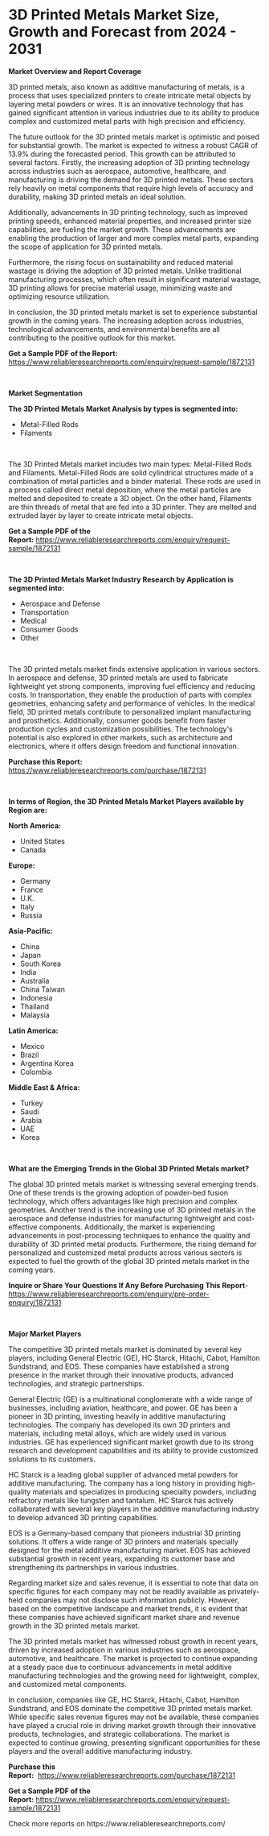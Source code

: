 <p><h1>3D Printed Metals Market Size, Growth and Forecast from 2024 - 2031</h1></p><p><strong>Market Overview and Report Coverage</strong></p>
<p><p>3D printed metals, also known as additive manufacturing of metals, is a process that uses specialized printers to create intricate metal objects by layering metal powders or wires. It is an innovative technology that has gained significant attention in various industries due to its ability to produce complex and customized metal parts with high precision and efficiency.</p><p>The future outlook for the 3D printed metals market is optimistic and poised for substantial growth. The market is expected to witness a robust CAGR of 13.9% during the forecasted period. This growth can be attributed to several factors. Firstly, the increasing adoption of 3D printing technology across industries such as aerospace, automotive, healthcare, and manufacturing is driving the demand for 3D printed metals. These sectors rely heavily on metal components that require high levels of accuracy and durability, making 3D printed metals an ideal solution.</p><p>Additionally, advancements in 3D printing technology, such as improved printing speeds, enhanced material properties, and increased printer size capabilities, are fueling the market growth. These advancements are enabling the production of larger and more complex metal parts, expanding the scope of application for 3D printed metals.</p><p>Furthermore, the rising focus on sustainability and reduced material wastage is driving the adoption of 3D printed metals. Unlike traditional manufacturing processes, which often result in significant material wastage, 3D printing allows for precise material usage, minimizing waste and optimizing resource utilization.</p><p>In conclusion, the 3D printed metals market is set to experience substantial growth in the coming years. The increasing adoption across industries, technological advancements, and environmental benefits are all contributing to the positive outlook for this market.</p></p>
<p><strong>Get a Sample PDF of the Report:</strong> <a href="https://www.reliableresearchreports.com/enquiry/request-sample/1872131">https://www.reliableresearchreports.com/enquiry/request-sample/1872131</a></p>
<p>&nbsp;</p>
<p><strong>Market Segmentation</strong></p>
<p><strong>The 3D Printed Metals Market Analysis by types is segmented into:</strong></p>
<p><ul><li>Metal-Filled Rods</li><li>Filaments</li></ul></p>
<p>&nbsp;</p>
<p><p>The 3D Printed Metals market includes two main types: Metal-Filled Rods and Filaments. Metal-Filled Rods are solid cylindrical structures made of a combination of metal particles and a binder material. These rods are used in a process called direct metal deposition, where the metal particles are melted and deposited to create a 3D object. On the other hand, Filaments are thin threads of metal that are fed into a 3D printer. They are melted and extruded layer by layer to create intricate metal objects.</p></p>
<p><strong>Get a Sample PDF of the Report:</strong>&nbsp;<a href="https://www.reliableresearchreports.com/enquiry/request-sample/1872131">https://www.reliableresearchreports.com/enquiry/request-sample/1872131</a></p>
<p>&nbsp;</p>
<p><strong>The 3D Printed Metals Market Industry Research by Application is segmented into:</strong></p>
<p><ul><li>Aerospace and Defense</li><li>Transportation</li><li>Medical</li><li>Consumer Goods</li><li>Other</li></ul></p>
<p>&nbsp;</p>
<p><p>The 3D printed metals market finds extensive application in various sectors. In aerospace and defense, 3D printed metals are used to fabricate lightweight yet strong components, improving fuel efficiency and reducing costs. In transportation, they enable the production of parts with complex geometries, enhancing safety and performance of vehicles. In the medical field, 3D printed metals contribute to personalized implant manufacturing and prosthetics. Additionally, consumer goods benefit from faster production cycles and customization possibilities. The technology's potential is also explored in other markets, such as architecture and electronics, where it offers design freedom and functional innovation.</p></p>
<p><strong>Purchase this Report:</strong>&nbsp; <a href="https://www.reliableresearchreports.com/purchase/1872131">https://www.reliableresearchreports.com/purchase/1872131</a></p>
<p>&nbsp;</p>
<p><strong>In terms of Region, the 3D Printed Metals Market Players available by Region are:</strong></p>
<p>
    <p> <strong> North America: </strong>
        <ul>
            <li>United States</li>
            <li>Canada</li>
        </ul>
        </p> 
    <p> <strong> Europe: </strong>
        <ul>
            <li>Germany</li>
            <li>France</li>
            <li>U.K.</li>
            <li>Italy</li>
            <li>Russia</li>
        </ul>
        </p> 
    <p> <strong> Asia-Pacific: </strong>
        <ul>
            <li>China</li>
            <li>Japan</li>
            <li>South Korea</li>
            <li>India</li>
            <li>Australia</li>
            <li>China Taiwan</li>
            <li>Indonesia</li>
            <li>Thailand</li>
            <li>Malaysia</li>
        </ul>
        </p> 
    <p> <strong> Latin America: </strong>
        <ul>
            <li>Mexico</li>
            <li>Brazil</li>
            <li>Argentina Korea</li>
            <li>Colombia</li>
        </ul>
        </p> 
    <p> <strong> Middle East & Africa: </strong>
        <ul>
            <li>Turkey</li>
            <li>Saudi</li>
            <li>Arabia</li>
            <li>UAE</li>
            <li>Korea</li>
        </ul>
    </p>
    </p>
<p>&nbsp;</p>
<p><strong>What are the Emerging Trends in the Global 3D Printed Metals market?</strong></p>
<p><p>The global 3D printed metals market is witnessing several emerging trends. One of these trends is the growing adoption of powder-bed fusion technology, which offers advantages like high precision and complex geometries. Another trend is the increasing use of 3D printed metals in the aerospace and defense industries for manufacturing lightweight and cost-effective components. Additionally, the market is experiencing advancements in post-processing techniques to enhance the quality and durability of 3D printed metal products. Furthermore, the rising demand for personalized and customized metal products across various sectors is expected to fuel the growth of the global 3D printed metals market in the coming years.</p></p>
<p><strong>Inquire or Share Your Questions If Any Before Purchasing This Report</strong>- <a href="https://www.reliableresearchreports.com/enquiry/pre-order-enquiry/1872131">https://www.reliableresearchreports.com/enquiry/pre-order-enquiry/1872131</a></p>
<p>&nbsp;</p>
<p><strong>Major Market Players</strong></p>
<p><p>The competitive 3D printed metals market is dominated by several key players, including General Electric (GE), HC Starck, Hitachi, Cabot, Hamilton Sundstrand, and EOS. These companies have established a strong presence in the market through their innovative products, advanced technologies, and strategic partnerships.</p><p>General Electric (GE) is a multinational conglomerate with a wide range of businesses, including aviation, healthcare, and power. GE has been a pioneer in 3D printing, investing heavily in additive manufacturing technologies. The company has developed its own 3D printers and materials, including metal alloys, which are widely used in various industries. GE has experienced significant market growth due to its strong research and development capabilities and its ability to provide customized solutions to its customers.</p><p>HC Starck is a leading global supplier of advanced metal powders for additive manufacturing. The company has a long history in providing high-quality materials and specializes in producing specialty powders, including refractory metals like tungsten and tantalum. HC Starck has actively collaborated with several key players in the additive manufacturing industry to develop advanced 3D printing capabilities.</p><p>EOS is a Germany-based company that pioneers industrial 3D printing solutions. It offers a wide range of 3D printers and materials specially designed for the metal additive manufacturing market. EOS has achieved substantial growth in recent years, expanding its customer base and strengthening its partnerships in various industries.</p><p>Regarding market size and sales revenue, it is essential to note that data on specific figures for each company may not be readily available as privately-held companies may not disclose such information publicly. However, based on the competitive landscape and market trends, it is evident that these companies have achieved significant market share and revenue growth in the 3D printed metals market.</p><p>The 3D printed metals market has witnessed robust growth in recent years, driven by increased adoption in various industries such as aerospace, automotive, and healthcare. The market is projected to continue expanding at a steady pace due to continuous advancements in metal additive manufacturing technologies and the growing need for lightweight, complex, and customized metal components.</p><p>In conclusion, companies like GE, HC Starck, Hitachi, Cabot, Hamilton Sundstrand, and EOS dominate the competitive 3D printed metals market. While specific sales revenue figures may not be available, these companies have played a crucial role in driving market growth through their innovative products, technologies, and strategic collaborations. The market is expected to continue growing, presenting significant opportunities for these players and the overall additive manufacturing industry.</p></p>
<p><strong>Purchase this Report:</strong>&nbsp;&nbsp;<a href="https://www.reliableresearchreports.com/purchase/1872131">https://www.reliableresearchreports.com/purchase/1872131</a></p>
<p></p>
<p><strong>Get a Sample PDF of the Report:</strong>&nbsp;<a href="https://www.reliableresearchreports.com/enquiry/request-sample/1872131">https://www.reliableresearchreports.com/enquiry/request-sample/1872131</a></p>
<p>Check more reports on https://www.reliableresearchreports.com/</p>